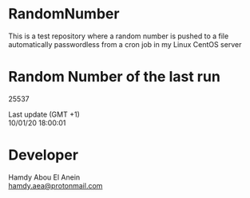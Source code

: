 # RandomNumber    
This is a test repository where a random number is pushed to a file automatically passwordless from a cron job in my Linux CentOS server    
# Random Number of the last run   
25537
      
Last update (GMT +1)    
10/01/20 18:00:01
# Developer    
Hamdy Abou El Anein   
hamdy.aea@protonmail.com

